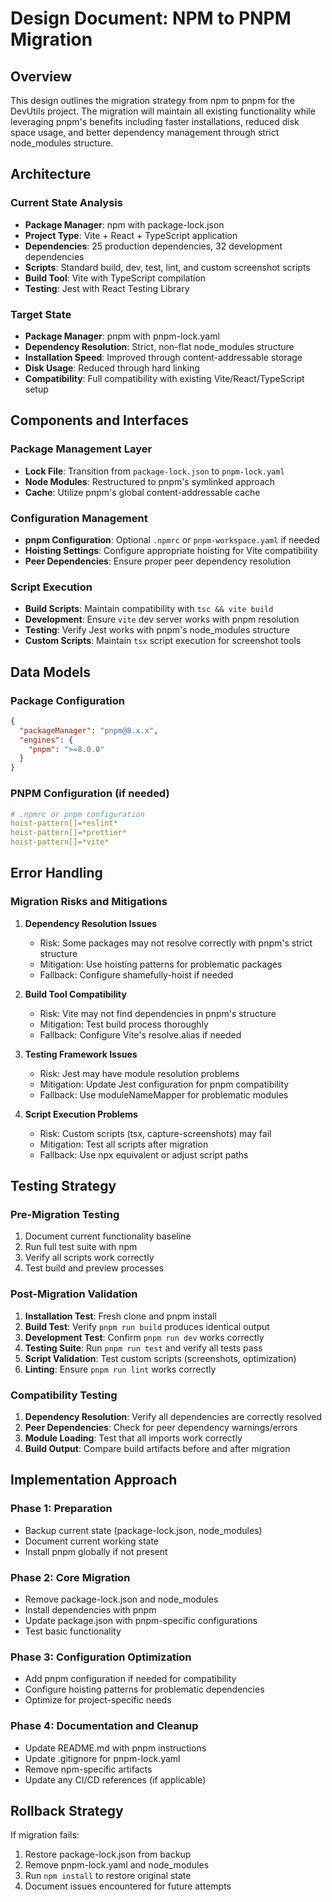 # Design Document: NPM to PNPM Migration

## Overview

This design outlines the migration strategy from npm to pnpm for the DevUtils project. The migration will maintain all existing functionality while leveraging pnpm's benefits including faster installations, reduced disk space usage, and better dependency management through strict node_modules structure.

## Architecture

### Current State Analysis
- **Package Manager**: npm with package-lock.json
- **Project Type**: Vite + React + TypeScript application
- **Dependencies**: 25 production dependencies, 32 development dependencies
- **Scripts**: Standard build, dev, test, lint, and custom screenshot scripts
- **Build Tool**: Vite with TypeScript compilation
- **Testing**: Jest with React Testing Library

### Target State
- **Package Manager**: pnpm with pnpm-lock.yaml
- **Dependency Resolution**: Strict, non-flat node_modules structure
- **Installation Speed**: Improved through content-addressable storage
- **Disk Usage**: Reduced through hard linking
- **Compatibility**: Full compatibility with existing Vite/React/TypeScript setup

## Components and Interfaces

### Package Management Layer
- **Lock File**: Transition from `package-lock.json` to `pnpm-lock.yaml`
- **Node Modules**: Restructured to pnpm's symlinked approach
- **Cache**: Utilize pnpm's global content-addressable cache

### Configuration Management
- **pnpm Configuration**: Optional `.npmrc` or `pnpm-workspace.yaml` if needed
- **Hoisting Settings**: Configure appropriate hoisting for Vite compatibility
- **Peer Dependencies**: Ensure proper peer dependency resolution

### Script Execution
- **Build Scripts**: Maintain compatibility with `tsc && vite build`
- **Development**: Ensure `vite` dev server works with pnpm resolution
- **Testing**: Verify Jest works with pnpm's node_modules structure
- **Custom Scripts**: Maintain `tsx` script execution for screenshot tools

## Data Models

### Package Configuration
```json
{
  "packageManager": "pnpm@8.x.x",
  "engines": {
    "pnpm": ">=8.0.0"
  }
}
```

### PNPM Configuration (if needed)
```yaml
# .npmrc or pnpm configuration
hoist-pattern[]=*eslint*
hoist-pattern[]=*prettier*
hoist-pattern[]=*vite*
```

## Error Handling

### Migration Risks and Mitigations

1. **Dependency Resolution Issues**
   - Risk: Some packages may not resolve correctly with pnpm's strict structure
   - Mitigation: Use hoisting patterns for problematic packages
   - Fallback: Configure shamefully-hoist if needed

2. **Build Tool Compatibility**
   - Risk: Vite may not find dependencies in pnpm's structure
   - Mitigation: Test build process thoroughly
   - Fallback: Configure Vite's resolve.alias if needed

3. **Testing Framework Issues**
   - Risk: Jest may have module resolution problems
   - Mitigation: Update Jest configuration for pnpm compatibility
   - Fallback: Use moduleNameMapper for problematic modules

4. **Script Execution Problems**
   - Risk: Custom scripts (tsx, capture-screenshots) may fail
   - Mitigation: Test all scripts after migration
   - Fallback: Use npx equivalent or adjust script paths

## Testing Strategy

### Pre-Migration Testing
1. Document current functionality baseline
2. Run full test suite with npm
3. Verify all scripts work correctly
4. Test build and preview processes

### Post-Migration Validation
1. **Installation Test**: Fresh clone and pnpm install
2. **Build Test**: Verify `pnpm run build` produces identical output
3. **Development Test**: Confirm `pnpm run dev` works correctly
4. **Testing Suite**: Run `pnpm run test` and verify all tests pass
5. **Script Validation**: Test custom scripts (screenshots, optimization)
6. **Linting**: Ensure `pnpm run lint` works correctly

### Compatibility Testing
1. **Dependency Resolution**: Verify all dependencies are correctly resolved
2. **Peer Dependencies**: Check for peer dependency warnings/errors
3. **Module Loading**: Test that all imports work correctly
4. **Build Output**: Compare build artifacts before and after migration

## Implementation Approach

### Phase 1: Preparation
- Backup current state (package-lock.json, node_modules)
- Document current working state
- Install pnpm globally if not present

### Phase 2: Core Migration
- Remove package-lock.json and node_modules
- Install dependencies with pnpm
- Update package.json with pnpm-specific configurations
- Test basic functionality

### Phase 3: Configuration Optimization
- Add pnpm configuration if needed for compatibility
- Configure hoisting patterns for problematic dependencies
- Optimize for project-specific needs

### Phase 4: Documentation and Cleanup
- Update README.md with pnpm instructions
- Update .gitignore for pnpm-lock.yaml
- Remove npm-specific artifacts
- Update any CI/CD references (if applicable)

## Rollback Strategy

If migration fails:
1. Restore package-lock.json from backup
2. Remove pnpm-lock.yaml and node_modules
3. Run `npm install` to restore original state
4. Document issues encountered for future attempts